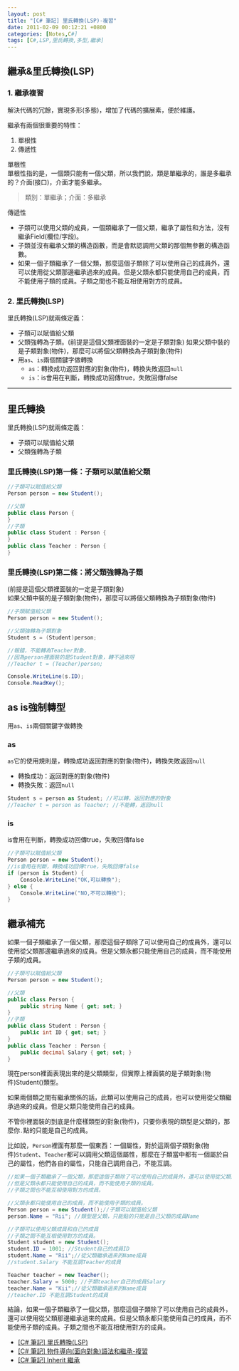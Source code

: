 ```yaml
---
layout: post
title: "[C# 筆記] 里氏轉換(LSP)-複習"
date: 2011-02-09 00:12:21 +0800
categories: [Notes,C#]
tags: [C#,LSP,里氏轉換,多型,繼承]
---
```


## 繼承&里氏轉換(LSP)
### 1. 繼承複習
解決代碼的冗餘，實現多形(多態)，增加了代碼的擴展素，便於維護。

繼承有兩個很重要的特性：
1. 單根性      
2. 傳遞性

單根性   
單根性指的是，一個類只能有一個父類，所以我們說，類是單繼承的，誰是多繼承的？介面(接口)，介面才能多繼承。
> 類別：單繼承；介面：多繼承

傳遞性   
- 子類可以使用父類的成員，一個類繼承了一個父類，繼承了屬性和方法，沒有繼承Field(欄位/字段)。
- 子類並沒有繼承父類的構造函數，而是會默認調用父類的那個無參數的構造函數。
- 如果一個子類繼承了一個父類，那麼這個子類除了可以使用自己的成員外，還可以使用從父類那邊繼承過來的成員。但是父類永都只能使用自己的成員，而不能使用子類的成員。子類之間也不能互相使用對方的成員。

### 2. 里氏轉換(LSP)
里氏轉換(LSP)就兩條定義：
- 子類可以賦值給父類
- 父類強轉為子類。(前提是這個父類裡面裝的一定是子類對象)
如果父類中裝的是子類對象(物件)，那麼可以將個父類轉換為子類對象(物件)    
- 用`as`、`is`兩個關鍵字做轉換
    - `as`：轉換成功返回對應的對象(物件)，轉換失敗返回`null`
    - `is`：is會用在判斷，轉換成功回傳true，失敗回傳false

---

## 里氏轉換

里氏轉換(LSP)就兩條定義：
- 子類可以賦值給父類
- 父類強轉為子類

### 里氏轉換(LSP)第一條：子類可以賦值給父類
```c#
//子類可以賦值給父類
Person person = new Student();

//父類
public class Person {
}
//子類
public class Student : Person {
}
public class Teacher : Person {
}
```

### 里氏轉換(LSP)第二條：將父類強轉為子類
(前提是這個父類裡面裝的一定是子類對象)  
如果父類中裝的是子類對象(物件)，那麼可以將個父類轉換為子類對象(物件)

```c#
//子類賦值給父類
Person person = new Student(); 

//父類強轉為子類對象
Student s = (Student)person;

//報錯，不能轉為Teacher對象，
//因為person裡面裝的是Student對象，轉不過來呀
//Teacher t = (Teacher)person;

Console.WriteLine(s.ID);
Console.ReadKey();
```
## as is強制轉型
用`as`、`is`兩個關鍵字做轉換

### as
`as`它的使用規則是，轉換成功返回對應的對象(物件)，轉換失敗返回`null`
- 轉換成功：返回對應的對象(物件)
- 轉換失敗：返回`null`

```c#
Student s = person as Student; //可以轉，返回對應的對象
//Teacher t = person as Teacher; //不能轉，返回null
```   
### is
is會用在判斷，轉換成功回傳true，失敗回傳false

```c#
//子類可以賦值給父類
Person person = new Student();
//is會用在判斷，轉換成功回傳true，失敗回傳false
if (person is Student) {
    Console.WriteLine("OK,可以轉換");
} else {
    Console.WriteLine("NO,不可以轉換");
}
```

## 繼承補充
如果一個子類繼承了一個父類，那麼這個子類除了可以使用自己的成員外，還可以使用從父類那邊繼承過來的成員。但是父類永都只能使用自己的成員，而不能使用子類的成員。

```c#
//子類可以賦值給父類
Person person = new Student();

//父類
public class Person {
    public string Name { get; set; }
}
//子類
public class Student : Person {
    public int ID { get; set; }
}
public class Teacher : Person {
    public decimal Salary { get; set; }
}
```
現在person裡面表現出來的是父類類型，但實際上裡面裝的是子類對象(物件)Student()類型。 

如果兩個類之間有繼承關係的話，此類可以使用自己的成員，也可以使用從父類繼承過來的成員。但是父類只能使用自己的成員。    

不管你裡面裝的到底是什麼樣類型的對象(物件)，只要你表現的類型是父類的，那麼你`.`點的只能是自己的成員。

比如說，`Person`裡面有那麼一個東西：一個屬性，對於這兩個子類對象(物件)`Student`、`Teacher`都可以調用父類這個屬性，那麼在子類當中都有一個屬於自己的屬性，他們各自的屬性，只能自己調用自己，不能互調。

```c#
//如果一個子類繼承了一個父類，那麼這個子類除了可以使用自己的成員外，還可以使用從父類那邊繼承過來的成員。
//但是父類永都只能使用自己的成員，而不能使用子類的成員。
//子類之間也不能互相使用對方的成員。

//父類永都只能使用自己的成員，而不能使用子類的成員。
Person person = new Student();//子類可以賦值給父類
person.Name = "Rii"; //類型是父類，只能點的只能是自己父類的成員Name

//子類可以使用父類成員和自己的成員
//子類之間不能互相使用對方的成員。
Student student = new Student();
student.ID = 1001; //Student自己的成員ID
student.Name = "Rii";//從父類繼承過來的Name成員
//student.Salary 不能互調Teacher的成員

Teacher teacher = new Teacher();
teacher.Salary = 5000; //子類teacher自己的成員Salary
teacher.Name = "Kii";//從父類繼承過來的Name成員
//teacher.ID 不能互調Student的成員
```
結論，如果一個子類繼承了一個父類，那麼這個子類除了可以使用自己的成員外，還可以使用從父類那邊繼承過來的成員。但是父類永都只能使用自己的成員，而不能使用子類的成員。子類之間也不能互相使用對方的成員。
    
    
- [[C# 筆記] 里氏轉換(LSP)](https://riivalin.github.io/posts/lsp/)
- [[C# 筆記] 物件導向(面向對象)語法和繼承-複習](https://riivalin.github.io/posts/oo/)
- [[C# 筆記] Inherit 繼承](https://riivalin.github.io/posts/inherit/)
